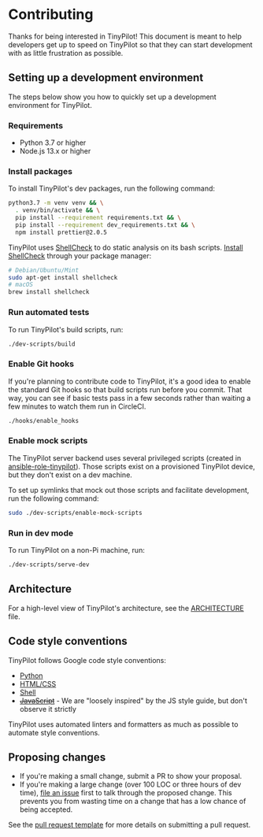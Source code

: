 # Contributing

Thanks for being interested in TinyPilot! This document is meant to help developers get up to speed on TinyPilot so that they can start development with as little frustration as possible.

## Setting up a development environment

The steps below show you how to quickly set up a development environment for TinyPilot.

### Requirements

* Python 3.7 or higher
* Node.js 13.x or higher

### Install packages

To install TinyPilot's dev packages, run the following command:

```bash
python3.7 -m venv venv && \
  . venv/bin/activate && \
  pip install --requirement requirements.txt && \
  pip install --requirement dev_requirements.txt && \
  npm install prettier@2.0.5
```

TinyPilot uses [ShellCheck](https://github.com/koalaman/shellcheck) to do
static analysis on its bash scripts.
[Install ShellCheck](https://github.com/koalaman/shellcheck#installing) through
your package manager:

```bash
# Debian/Ubuntu/Mint
sudo apt-get install shellcheck
# macOS
brew install shellcheck
```

### Run automated tests

To run TinyPilot's build scripts, run:

```bash
./dev-scripts/build
```

### Enable Git hooks

If you're planning to contribute code to TinyPilot, it's a good idea to enable the standard Git hooks so that build scripts run before you commit. That way, you can see if basic tests pass in a few seconds rather than waiting a few minutes to watch them run in CircleCI.

```bash
./hooks/enable_hooks
```

### Enable mock scripts

The TinyPilot server backend uses several privileged scripts (created in [ansible-role-tinypilot](https://github.com/mtlynch/ansible-role-tinypilot)). Those scripts exist on a provisioned TinyPilot device, but they don't exist on a dev machine.

To set up symlinks that mock out those scripts and facilitate development, run the following command:

```bash
sudo ./dev-scripts/enable-mock-scripts
```

### Run in dev mode

To run TinyPilot on a non-Pi machine, run:

```bash
./dev-scripts/serve-dev
```

## Architecture

For a high-level view of TinyPilot's architecture, see the [ARCHITECTURE](ARCHITECTURE.md) file.

## Code style conventions

TinyPilot follows Google code style conventions:

* [Python](https://google.github.io/styleguide/pyguide.html)
* [HTML/CSS](https://google.github.io/styleguide/htmlcssguide.html)
* [Shell](https://google.github.io/styleguide/shellguide.html)
* ~~[JavaScript](https://google.github.io/styleguide/jsguide.html)~~ - We are "loosely inspired" by the JS style guide, but don't observe it strictly

TinyPilot uses automated linters and formatters as much as possible to automate style conventions.

## Proposing changes

* If you're making a small change, submit a PR to show your proposal.
* If you're making a large change (over 100 LOC or three hours of dev time), [file an issue](https://github.com/mtlynch/tinypilot/issues/new/choose) first to talk through the proposed change. This prevents you from wasting time on a change that has a low chance of being accepted.

See the [pull request template](.github/pull_request_template.md) for more details on submitting a pull request.
